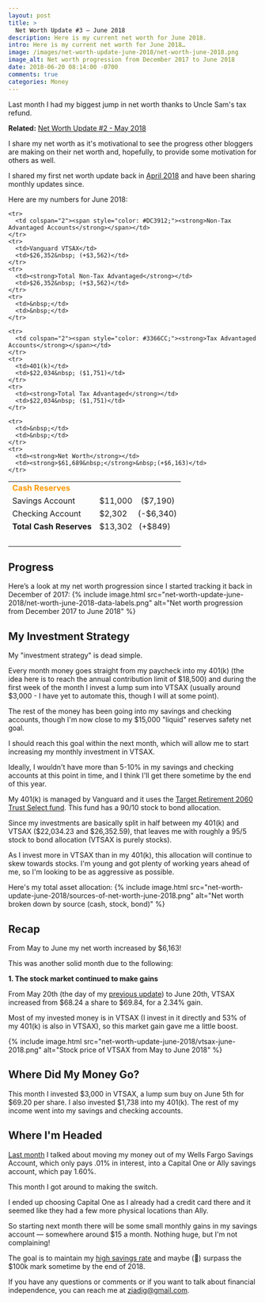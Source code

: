 ```yaml
---
layout: post
title: >
  Net Worth Update #3 – June 2018
description: Here is my current net worth for June 2018.
intro: Here is my current net worth for June 2018…
image: /images/net-worth-update-june-2018/net-worth-june-2018.png
image_alt: Net worth progression from December 2017 to June 2018
date: 2018-06-20 08:14:00 -0700
comments: true
categories: Money
---
```

Last month I had my biggest jump in net worth thanks to Uncle Sam's tax refund.

**Related:** [Net Worth Update #2 - May 2018](/net-worth-may-2018)

I share my net worth as it's motivational to see the progress other bloggers are making on their net worth and, hopefully, to provide some motivation for others as well.

I shared my first net worth update back in [April 2018](/net-worth-april-2018) and have been sharing monthly updates since.

Here are my numbers for June 2018:
<table>
  <tbody>
    <tr>
      <td colspan="2"><span style="color: #FF9900;"><strong>Cash Reserves</strong></span></td>
    </tr>
    <tr>
      <td>Savings Account</td>
      <td>$11,000&nbsp;&nbsp;&nbsp; ($7,190)</td>
    </tr>
    <tr>
      <td>Checking Account</td>
      <td>$2,302&nbsp;&nbsp;&nbsp;&nbsp; (-$6,340)</td>
    </tr>
    <tr>
      <td><strong>Total Cash Reserves</strong></td>
      <td>$13,302&nbsp;&nbsp; (+$849)</td>
    </tr>
    <tr>
      <td>&nbsp;</td>
      <td>&nbsp;</td>
    </tr>

    <tr>
      <td colspan="2"><span style="color: #DC3912;"><strong>Non-Tax Advantaged Accounts</strong></span></td>
    </tr>
    <tr>
      <td>Vanguard VTSAX</td>
      <td>$26,352&nbsp; (+$3,562)</td>
    </tr>
    <tr>
      <td><strong>Total Non-Tax Advantaged</strong></td>
      <td>$26,352&nbsp; (+$3,562)</td>
    </tr>
    <tr>
      <td>&nbsp;</td>
      <td>&nbsp;</td>
    </tr>

    <tr>
      <td colspan="2"><span style="color: #3366CC;"><strong>Tax Advantaged Accounts</strong></span></td>
    </tr>
    <tr>
      <td>401(k)</td>
      <td>$22,034&nbsp; ($1,751)</td>
    </tr>
    <tr>
      <td><strong>Total Tax Advantaged</strong></td>
      <td>$22,034&nbsp; ($1,751)</td>
    </tr>

    <tr>
      <td>&nbsp;</td>
      <td>&nbsp;</td>
    </tr>
    <tr>
      <td><strong>Net Worth</strong></td>
      <td><strong>$61,689&nbsp;</strong>&nbsp;(+$6,163)</td>
    </tr>
  </tbody>
</table>

## Progress
Here’s a look at my net worth progression since I started tracking it back in December of 2017:
{% include image.html src="net-worth-update-june-2018/net-worth-june-2018-data-labels.png" alt="Net worth progression from December 2017 to June 2018" %}

## My Investment Strategy
My "investment strategy" is dead simple.

Every month money goes straight from my paycheck into my 401(k) (the idea here is to reach the annual contribution limit of $18,500) and during the first week of the month I invest a lump sum into VTSAX (usually around $3,000 - I have yet to automate this, though I will at some point).

The rest of the money has been going into my savings and checking accounts, though I'm now close to my $15,000 "liquid" reserves safety net goal.

I should reach this goal within the next month, which will allow me to start increasing my monthly investment in VTSAX.

Ideally, I wouldn't have more than 5-10% in my savings and checking accounts at this point in time, and I think I'll get there sometime by the end of this year.

My 401(k) is managed by Vanguard and it uses the [Target Retirement 2060 Trust Select fund](https://institutional.vanguard.com/VGApp/iip/site/institutional/investments/productoverview?fundId=1685). This fund has a 90/10 stock to bond allocation.

Since my investments are basically split in half between my 401(k) and VTSAX ($22,034.23 and $26,352.59), that leaves me with roughly a 95/5 stock to bond allocation (VTSAX is purely stocks).

As I invest more in VTSAX than in my 401(k), this allocation will continue to skew towards stocks. I'm young and got plenty of working years ahead of me, so I'm looking to be as aggressive as possible.

Here's my total asset allocation:
{% include image.html src="net-worth-update-june-2018/sources-of-net-worth-june-2018.png" alt="Net worth broken down by source (cash, stock, bond)" %}

## Recap
From May to June my net worth increased by $6,163!

This was another solid month due to the following:

**1. The stock market continued to make gains**

From May 20th (the day of my [previous update](/net-worth-may-2018)) to June 20th, VTSAX increased from $68.24 a share to $69.84, for a 2.34% gain.

Most of my invested money is in VTSAX (I invest in it directly and 53% of my 401(k) is also in VTSAX), so this market gain gave me a little boost.

{% include image.html src="net-worth-update-june-2018/vtsax-june-2018.png" alt="Stock price of VTSAX from May to June 2018" %}

## Where Did My Money Go?
This month I invested $3,000 in VTSAX, a lump sum buy on June 5th for $69.20 per share. I also invested $1,738 into my 401(k). The rest of my income went into my savings and checking accounts.

## Where I'm Headed
[Last month](/net-worth-may-2018) I talked about moving my money out of my Wells Fargo Savings Account, which only pays .01% in interest, into a Capital One or Ally savings account, which pay 1.60%.

This month I got around to making the switch.

I ended up choosing Capital One as I already had a credit card there and it seemed like they had a few more physical locations than Ally.

So starting next month there will be some small monthly gains in my savings account –– somewhere around $15 a month. Nothing huge, but I'm not complaining!

The goal is to maintain my [high savings rate](/may-2018-income-expenses) and maybe (🤞) surpass the $100k mark sometime by the end of 2018.

If you have any questions or comments or if you want to talk about financial independence, you can reach me at ziadig@gmail.com.
